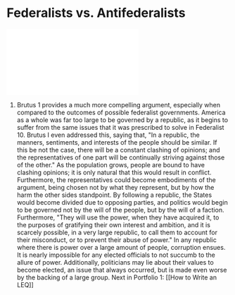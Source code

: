 # Federalists vs. Antifederalists
![Federalist vs. Antifederalists.pdf](Portfolio%20Files/Federalist%20vs.%20Antifederalists.pdf)
1. Brutus 1 provides a much more compelling argument, especially when compared to the outcomes of possible federalist governments. America as a whole was far too large to be governed by a republic, as it begins to suffer from the same issues that it was prescribed to solve in Federalist 10. Brutus I even addressed this, saying that, "In a republic, the manners, sentiments, and interests of the people should be similar. If this be not the case, there will be a constant clashing of opinions; and the representatives of one part will be continually striving against those of the other." As the population grows, people are bound to have clashing opinions; it is only natural that this would result in conflict. Furthermore, the representatives could become embodiments of the argument, being chosen not by what they represent, but by how the harm the other sides standpoint. By following a republic, the States would become divided due to opposing parties, and politics would begin to be governed not by the will of the people, but by the will of a faction. Furthermore, "They will use the power, when they have acquired it, to the purposes of gratifying their own interest and ambition, and it is scarcely possible, in a very large republic, to call them to account for their misconduct, or to prevent their abuse of power." In any republic where there is power over a large amount of people, corruption ensues. It is nearly impossible for any elected officials to not succumb to the allure of power. Additionally, politicians may lie about their values to become elected, an issue that always occurred, but is made even worse by the backing of a large group.
Next in Portfolio 1: [[How to Write an LEQ]]